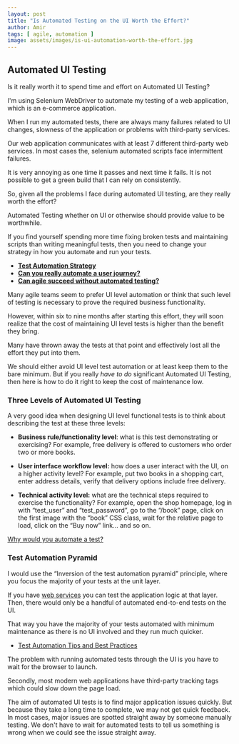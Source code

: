 ```yaml
---
layout: post
title: "Is Automated Testing on the UI Worth the Effort?"
author: Amir
tags: [ agile, automation ]
image: assets/images/is-ui-automation-worth-the-effort.jpg
---
```


## Automated UI Testing

Is it really worth it to spend time and effort on Automated UI Testing?

I'm using Selenium WebDriver to automate my testing of a web application, which is an e-commerce application.

When I run my automated tests, there are always many failures related to UI changes, slowness of the application or problems with third-party services.

Our web application communicates with at least 7 different third-party web services. In most cases the, selenium automated scripts face intermittent failures.

It is very annoying as one time it passes and next time it fails. It is not possible to get a green build that I can rely on consistently.

So, given all the problems I face during automated UI testing, are they really worth the effort?

Automated Testing whether on UI or otherwise should provide value to be worthwhile.

If you find yourself spending more time fixing broken tests and maintaining scripts than writing meaningful tests, then you need to change your strategy in how you automate and run your tests.

*   **[Test Automation Strategy](https://www.testingexcellence.com/test-automation-strategy-agile-projects/)**
*   **[Can you really automate a user journey?](https://www.testingexcellence.com/can-you-really-automate-a-user-journey/)**
*   [**Can agile succeed without automated testing?**](https://www.testingexcellence.com/can-agile-succeed-without-automated-testing/)

Many agile teams seem to prefer UI level automation or think that such level of testing is necessary to prove the required business functionality.

However, within six to nine months after starting this effort, they will soon realize that the cost of maintaining UI level tests is higher than the benefit they bring.

Many have thrown away the tests at that point and effectively lost all the effort they put into them.

We should either avoid UI level test automation or at least keep them to the bare minimum. But if you really _have to do_ significant Automated UI Testing, then here is how to do it right to keep the cost of maintenance low.

### Three Levels of Automated UI Testing

A very good idea when designing UI level functional tests is to think about describing the test at these three levels:

*   **Business rule/functionality level**: what is this test demonstrating or exercising? For example, free delivery is offered to customers who order two or more books.

*   **User interface workflow level:** how does a user interact with the UI, on a higher activity level? For example, put two books in a shopping cart, enter address details, verify that delivery options include free delivery.

*   **Technical activity level:** what are the technical steps required to exercise the functionality? For example, open the shop homepage, log in with “test_user” and “test_password”, go to the “/book” page, click on the first image with the “book” CSS class, wait for the relative page to load, click on the “Buy now” link… and so on.

[Why would you automate a test?](/why-would-you-want-to-automate-a-test/)

### Test Automation Pyramid

I would use the “Inversion of the test automation pyramid” principle, where you focus the majority of your tests at the unit layer.

If you have [web services](https://www.testingexcellence.com/what-is-a-web-service/) you can test the application logic at that layer. Then, there would only be a handful of automated end-to-end tests on the UI.

That way you have the majority of your tests automated with minimum maintenance as there is no UI involved and they run much quicker.

* [Test Automation Tips and Best Practices](/test-automation-tips-best-practices/)

The problem with running automated tests through the UI is you have to wait for the browser to launch.

Secondly, most modern web applications have third-party tracking tags which could slow down the page load.

The aim of automated UI tests is to find major application issues quickly. But because they take a long time to complete, we may not get quick feedback. In most cases, major issues are spotted straight away by someone manually testing. We don't have to wait for automated tests to tell us something is wrong when we could see the issue straight away.